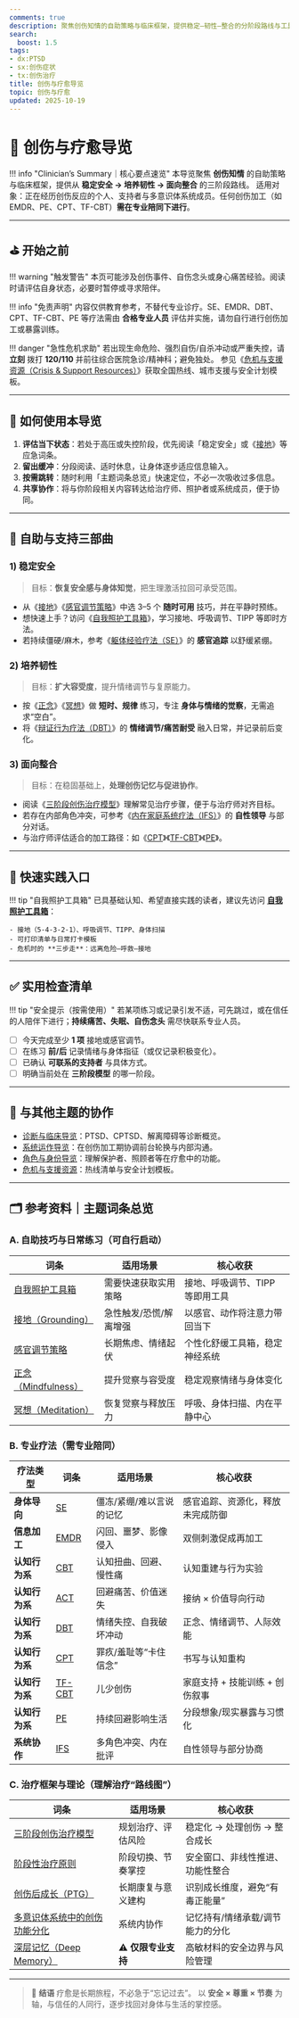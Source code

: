 ```yaml
---
comments: true
description: 聚焦创伤知情的自助策略与临床框架，提供稳定—韧性—整合的分阶段路线与工具索引，支持个人与系统协作的安全推进。
search:
  boost: 1.5
tags:
- dx:PTSD
- sx:创伤症状
- tx:创伤治疗
title: 创伤与疗愈导览
topic: 创伤与疗愈
updated: 2025-10-19
---
```


# 🌿 创伤与疗愈导览

!!! info "Clinician’s Summary｜核心要点速览"
    本导览聚焦 **创伤知情** 的自助策略与临床框架，提供从 **稳定安全 → 培养韧性 → 面向整合** 的三阶段路线。
    适用对象：正在经历创伤反应的个人、支持者与多意识体系统成员。任何创伤加工（如 EMDR、PE、CPT、TF-CBT）**需在专业陪同下进行**。

---

## ⛳ 开始之前

!!! warning "触发警告"
    本页可能涉及创伤事件、自伤念头或身心痛苦经验。阅读时请评估自身状态，必要时暂停或寻求陪伴。

!!! info "免责声明"
    内容仅供教育参考，不替代专业诊疗。SE、EMDR、DBT、CPT、TF-CBT、PE 等疗法需由 **合格专业人员** 评估并实施，请勿自行进行创伤加工或暴露训练。

!!! danger "急性危机求助"
    若出现生命危险、强烈自伤/自杀冲动或严重失控，请 **立刻** 拨打 **120/110** 并前往综合医院急诊/精神科；避免独处。
    参见《[危机与支援资源（Crisis & Support Resources）](Crisis-And-Support-Resources.md)》获取全国热线、城市支援与安全计划模板。

---

## 🧭 如何使用本导览

1. **评估当下状态**：若处于高压或失控阶段，优先阅读「稳定安全」或《[接地](Grounding.md)》等应急词条。
2. **留出缓冲**：分段阅读、适时休息，让身体逐步适应信息输入。
3. **按需跳转**：随时利用「主题词条总览」快速定位，不必一次吸收过多信息。
4. **共享协作**：将与你阶段相关内容转达给治疗师、照护者或系统成员，便于协同。

---

## 🌈 自助与支持三部曲

### 1) 稳定安全

> 目标：**恢复安全感与身体知觉**，把生理激活拉回可承受范围。

- 从《[接地](Grounding.md)》《[感官调节策略](Sensory-Regulation-Strategies.md)》中选 3–5 个 **随时可用** 技巧，并在平静时预练。
- 想快速上手？访问《[自我照护工具箱](Self-Care-Toolkit.md)》，学习接地、呼吸调节、TIPP 等即时方法。
- 若持续僵硬/麻木，参考《[躯体经验疗法（SE）](Somatic-Experiencing-SE.md)》的 **感官追踪** 以舒缓紧绷。

### 2) 培养韧性

> 目标：**扩大容受度**，提升情绪调节与复原能力。

- 按《[正念](Mindfulness.md)》《[冥想](Meditation.md)》做 **短时、规律** 练习，专注 **身体与情绪的觉察**，无需追求“空白”。
- 将《[辩证行为疗法（DBT）](Dialectical-Behavior-Therapy-DBT.md)》的 **情绪调节/痛苦耐受** 融入日常，并记录前后变化。

### 3) 面向整合

> 目标：在稳固基础上，**处理创伤记忆与促进协作**。

- 阅读《[三阶段创伤治疗模型](Three-Phase-Trauma-Treatment.md)》理解常见治疗步骤，便于与治疗师对齐目标。
- 若存在内部角色冲突，可参考《[内在家庭系统疗法（IFS）](Internal-Family-Systems-IFS.md)》的 **自性领导** 与部分对话。
- 与治疗师评估适合的加工路径：如《[CPT](Cognitive-Processing-Therapy-CPT.md)》《[TF-CBT](Trauma-Focused-Cognitive-Behavioral-Therapy-TF-CBT.md)》《[PE](Prolonged-Exposure-Therapy-PE.md)》。

---

## 🚪 快速实践入口

!!! tip "自我照护工具箱"
    已具基础认知、希望直接实践的读者，建议先访问 [**自我照护工具箱**](Self-Care-Toolkit.md)：

    - 接地（5-4-3-2-1）、呼吸调节、TIPP、身体扫描
    - 可打印清单与日常打卡模板
    - 危机时的 **三步走**：远离危险—呼救—接地

---

## ✅ 实用检查清单

!!! tip "安全提示（按需使用）"
    若某项练习或记录引发不适，可先跳过，或在信任的人陪伴下进行；**持续痛苦、失眠、自伤念头** 需尽快联系专业人员。

- [ ] 今天完成至少 **1 项** 接地或感官调节。
- [ ] 在练习 **前/后** 记录情绪与身体指征（或仅记录积极变化）。
- [ ] 已确认 **可联系的支持者** 与具体方式。
- [ ] 明确当前处在 **三阶段模型** 的哪一阶段。

---

## 🔗 与其他主题的协作

- [诊断与临床导览](Clinical-Diagnosis-Guide.md)：PTSD、CPTSD、解离障碍等诊断概览。
- [系统运作导览](System-Operations-Guide.md)：在创伤加工期协调前台轮换与内部沟通。
- [角色与身份导览](Roles-Identity-Guide.md)：理解保护者、照顾者等在疗愈中的功能。
- [危机与支援资源](Crisis-And-Support-Resources.md)：热线清单与安全计划模板。

---

## 🗂️ 参考资料｜主题词条总览

### A. 自助技巧与日常练习（可自行启动）

| 词条 | 适用场景 | 核心收获 |
|---|---|---|
| [自我照护工具箱](Self-Care-Toolkit.md) | 需要快速获取实用策略 | 接地、呼吸调节、TIPP 等即用工具 |
| [接地（Grounding）](Grounding.md) | 急性触发/恐慌/解离增强 | 以感官、动作将注意力带回当下 |
| [感官调节策略](Sensory-Regulation-Strategies.md) | 长期焦虑、情绪起伏 | 个性化舒缓工具箱，稳定神经系统 |
| [正念（Mindfulness）](Mindfulness.md) | 提升觉察与容受度 | 稳定观察情绪与身体变化 |
| [冥想（Meditation）](Meditation.md) | 恢复觉察与释放压力 | 呼吸、身体扫描、内在平静中心 |

### B. 专业疗法（需专业陪同）

| 疗法类型 | 词条 | 适用场景 | 核心收获 |
|---|---|---|---|
| **身体导向** | [SE](Somatic-Experiencing-SE.md) | 僵冻/紧绷/难以言说的记忆 | 感官追踪、资源化，释放未完成防御 |
| **信息加工** | [EMDR](Eye-Movement-Desensitization-Reprocessing-EMDR.md) | 闪回、噩梦、影像侵入 | 双侧刺激促成再加工 |
| **认知行为系** | [CBT](Cognitive-Behavioral-Therapy-CBT.md) | 认知扭曲、回避、慢性痛 | 认知重建与行为实验 |
| **认知行为系** | [ACT](Acceptance-Commitment-Therapy-ACT.md) | 回避痛苦、价值迷失 | 接纳 × 价值导向行动 |
| **认知行为系** | [DBT](Dialectical-Behavior-Therapy-DBT.md) | 情绪失控、自我破坏冲动 | 正念、情绪调节、人际效能 |
| **认知行为系** | [CPT](Cognitive-Processing-Therapy-CPT.md) | 罪疚/羞耻等“卡住信念” | 书写与认知重构 |
| **认知行为系** | [TF-CBT](Trauma-Focused-Cognitive-Behavioral-Therapy-TF-CBT.md) | 儿少创伤 | 家庭支持 + 技能训练 + 创伤叙事 |
| **认知行为系** | [PE](Prolonged-Exposure-Therapy-PE.md) | 持续回避影响生活 | 分段想象/现实暴露与习惯化 |
| **系统协作** | [IFS](Internal-Family-Systems-IFS.md) | 多角色冲突、内在批评 | 自性领导与部分协商 |

### C. 治疗框架与理论（理解治疗“路线图”）

| 词条 | 适用场景 | 核心收获 |
|---|---|---|
| [三阶段创伤治疗模型](Three-Phase-Trauma-Treatment.md) | 规划治疗、评估风险 | 稳定化 → 处理创伤 → 整合成长 |
| [阶段性治疗原则](Phase-Oriented-Treatment-Principles.md) | 阶段切换、节奏掌控 | 安全窗口、非线性推进、功能性整合 |
| [创伤后成长（PTG）](Post-Traumatic-Growth-PTG.md) | 长期康复与意义建构 | 识别成长维度，避免“有毒正能量” |
| [多意识体系统中的创伤功能分化](Functional-Dissociation-of-Trauma-in-Plural-Systems.md) | 系统内协作 | 记忆持有/情绪承载/调节能力的分化 |
| [深层记忆（Deep Memory）](Deep-Memory.md) | ⚠️ **仅限专业支持** | 高敏材料的安全边界与风险管理 |

---

> 🌼 **结语**
> 疗愈是长期旅程，不必急于“忘记过去”。
> 以 **安全 × 尊重 × 节奏** 为轴，与信任的人同行，逐步找回对身体与生活的掌控感。